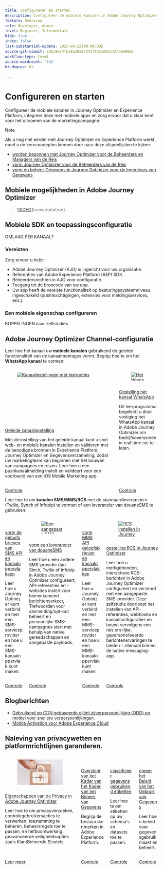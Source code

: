 ```yaml
---
title: Configureren en starten
description: Configureer de mobiele kanalen in Adobe Journey Optimizer (AJO) en Adobe Experience Platform (AEP), integreer met mobiele apps en zorg ervoor dat u klaar bent voor de uitvoering van de marketingcampagne.
feature: Overview
role: Developer, Admin
level: Beginner, Intermediate
hide: true
index: false
last-substantial-update: 2025-08-22T00:00:00Z
source-git-commit: e3bc8e24f6a8a59a84341f9d31d0e372fa6e99ab
workflow-type: tm+mt
source-wordcount: '741'
ht-degree: 0%

---
```



# Configureren en starten

Configureer de mobiele kanalen in Journey Optimizer en Experience Platform, integreer deze met mobiele apps en zorg ervoor dat u klaar bent voor het uitvoeren van de marketingcampagne.

>[!NOTE]
>
>Als u nog niet eerder met Journey Optimizer en Experience Platform werkt, moet u de kernconcepten kennen door naar deze afspeellijsten te kijken:
>
>* [ worden begonnen met Journey Optimizer voor de Beheerders en Managers van de Reis ](https://experienceleague.adobe.com/nl/playlists/journey-optimizer-getting-started-for-journey-administrators-and-managers)
>* [ vorm Journey Optimizer voor de Beheerders van de Reis ](https://experienceleague.adobe.com/nl/playlists/journey-optimizer-configure-journey-optimizer-for-administrators)
>* [ vorm en beheer Gegevens in Journey Optimizer voor de Ingenieurs van Gegevens ](https://experienceleague.adobe.com/nl/playlists/journey-optimizer-configure-and-manage-data-for-data-engineers)


## Mobiele mogelijkheden in Adobe Journey Optimizer

>[!VIDEO](https://video.tv.adobe.com/v/342103?quality=12&learn=on){transcript=true}

## Mobiele SDK en toepassingsconfiguratie

OMLAAG PER KANAAL?

### Vereisten

Zorg ervoor u hebt:

* Adobe Journey Optimizer (AJO) is ingericht voor uw organisatie.
* Referenties van Adobe Experience Platform (AEP) SDK.
* Beheerdersrechten in AJO voor configuratie.
* Toegang tot de broncode van uw app.
* Uw app heeft de vereiste functionaliteit op besturingssysteemniveau ingeschakeld (pushmachtigingen, extensies voor meldingsservices, enz.)

### Een mobiele eigenschap configureren

KOPPELINGEN naar zelfstudies


## Adobe Journey Optimizer Channel-configuratie

Leer hoe het kanaal uw **mobiele kanalen** gebruikend de geleide functionaliteit van de kanaalmontages vormt. Begrijp hoe te om het **WhatsApp kanaal** te vormen:

<!-- CARDS
* https://experienceleague.adobe.com/nl/docs/journey-optimizer-learn/tutorials/configuration/channel-configuration/web-and-mobile-channels/guided-channel-setup
* https://experienceleague.adobe.com/nl/docs/journey-optimizer-learn/tutorials/configuration/channel-configuration/whatsapp-channel/set-up-whatsapp-channel
-->
<!-- START CARDS HTML - DO NOT MODIFY BY HAND -->
<div class="columns">
    <div class="column is-half-tablet is-half-desktop is-one-third-widescreen" aria-label="Guided channel setup">
        <div class="card" style="height: 100%; display: flex; flex-direction: column; height: 100%;">
            <div class="card-image">
                <figure class="image x-is-16by9">
                    <a href="https://experienceleague.adobe.com/nl/docs/journey-optimizer-learn/tutorials/configuration/channel-configuration/web-and-mobile-channels/guided-channel-setup" title="Kanaalinstellingen met instructies" target="_blank" rel="referrer">
                        <img class="is-bordered-r-small" src="https://video.tv.adobe.com/v/3433053/?format=jpeg&nocache=1755888511558" alt="Kanaalinstellingen met instructies"
                             style="width: 100%; aspect-ratio: 16 / 9; object-fit: cover; overflow: hidden; display: block; margin: auto;">
                    </a>
                </figure>
            </div>
            <div class="card-content is-padded-small" style="display: flex; flex-direction: column; flex-grow: 1; justify-content: space-between;">
                <div class="top-card-content">
                    <p class="headline is-size-6 has-text-weight-bold">
                        <a href="https://experienceleague.adobe.com/nl/docs/journey-optimizer-learn/tutorials/configuration/channel-configuration/web-and-mobile-channels/guided-channel-setup" target="_blank" rel="referrer" title="Kanaalinstellingen met instructies"> Geleide kanaalopstelling </a>
                    </p>
                    <p class="is-size-6">Met de instelling van het geleide kanaal kunt u snel web- en mobiele kanalen instellen en valideren met de benodigde bronnen in Experience Platform, Journey Optimizer en Gegevensverzameling, zodat uw marketingteam kan beginnen met het bouwen van campagnes en reizen. Leer hoe u een pushkanaalmelding instelt en valideert voor een voorbeeld van een iOS Mobile Marketing-app.</p>
                </div>
                <a href="https://experienceleague.adobe.com/nl/docs/journey-optimizer-learn/tutorials/configuration/channel-configuration/web-and-mobile-channels/guided-channel-setup" target="_blank" rel="referrer" class="spectrum-Button spectrum-Button--outline spectrum-Button--primary spectrum-Button--sizeM" style="align-self: flex-start; margin-top: 1rem;">
                    <span class="spectrum-Button-label has-no-wrap has-text-weight-bold"> Controle </span>
                </a>
            </div>
        </div>
    </div>
    <div class="column is-half-tablet is-half-desktop is-one-third-widescreen" aria-label="Set up the WhatsApp channel">
        <div class="card" style="height: 100%; display: flex; flex-direction: column; height: 100%;">
            <div class="card-image">
                <figure class="image x-is-16by9">
                    <a href="https://experienceleague.adobe.com/nl/docs/journey-optimizer-learn/tutorials/configuration/channel-configuration/whatsapp-channel/set-up-whatsapp-channel" title="Het WhatsApp-kanaal instellen" target="_blank" rel="referrer">
                        <img class="is-bordered-r-small" src="https://video.tv.adobe.com/v/3470274/?format=jpeg&nocache=1755888511569&captions=dut" alt="Het WhatsApp-kanaal instellen"
                             style="width: 100%; aspect-ratio: 16 / 9; object-fit: cover; overflow: hidden; display: block; margin: auto;">
                    </a>
                </figure>
            </div>
            <div class="card-content is-padded-small" style="display: flex; flex-direction: column; flex-grow: 1; justify-content: space-between;">
                <div class="top-card-content">
                    <p class="headline is-size-6 has-text-weight-bold">
                        <a href="https://experienceleague.adobe.com/nl/docs/journey-optimizer-learn/tutorials/configuration/channel-configuration/whatsapp-channel/set-up-whatsapp-channel" target="_blank" rel="referrer" title="Het WhatsApp-kanaal instellen"> Opstelling het kanaal WhatsApp </a>
                    </p>
                    <p class="is-size-6">Dit leerprogramma begeleidt u door vestiging het WhatsApp kanaal in Adobe Journey Optimizer om bedrijfsoverseinen in real time toe te laten.</p>
                </div>
                <a href="https://experienceleague.adobe.com/nl/docs/journey-optimizer-learn/tutorials/configuration/channel-configuration/whatsapp-channel/set-up-whatsapp-channel" target="_blank" rel="referrer" class="spectrum-Button spectrum-Button--outline spectrum-Button--primary spectrum-Button--sizeM" style="align-self: flex-start; margin-top: 1rem;">
                    <span class="spectrum-Button-label has-no-wrap has-text-weight-bold"> Controle </span>
                </a>
            </div>
        </div>
    </div>
</div>
<!-- END CARDS HTML - DO NOT MODIFY BY HAND -->


Leer hoe te om **kanalen SMS/MMS/RCS** met de standaardleveranciers (Twilio, Synch of Infobip) te vormen of een leverancier van douaneSMS te gebruiken:

<!-- CARDS
* https://experienceleague.adobe.com/nl/docs/journey-optimizer-learn/tutorials/configuration/channel-configuration/sms-mms-channel/set-up-sms-channel
* https://experienceleague.adobe.com/nl/docs/journey-optimizer-learn/tutorials/configuration/channel-configuration/sms-mms-channel/configure-custom-sms-provider
* https://experienceleague.adobe.com/nl/docs/journey-optimizer-learn/tutorials/configuration/channel-configuration/sms-mms-channel/configure-mms-api-credentials-and-channel-surfaces
* https://experienceleague.adobe.com/nl/docs/journey-optimizer-learn/tutorials/configuration/channel-configuration/sms-mms-channel/set-up-rcs
-->
<!-- START CARDS HTML - DO NOT MODIFY BY HAND -->
<div class="columns">
    <div class="column is-half-tablet is-half-desktop is-one-third-widescreen" aria-label="Configure SMS API credentials and channel surfaces">
        <div class="card" style="height: 100%; display: flex; flex-direction: column; height: 100%;">
            <div class="card-image">
                <figure class="image x-is-16by9">
                    <a href="https://experienceleague.adobe.com/nl/docs/journey-optimizer-learn/tutorials/configuration/channel-configuration/sms-mms-channel/set-up-sms-channel" title="SMS API-referenties en kanaaloppervlakken configureren" target="_blank" rel="referrer">
                        <img class="is-bordered-r-small" src="https://video.tv.adobe.com/v/3413355?format=jpeg&nocache=1755888512031" alt="SMS API-referenties en kanaaloppervlakken configureren"
                             style="width: 100%; aspect-ratio: 16 / 9; object-fit: cover; overflow: hidden; display: block; margin: auto;">
                    </a>
                </figure>
            </div>
            <div class="card-content is-padded-small" style="display: flex; flex-direction: column; flex-grow: 1; justify-content: space-between;">
                <div class="top-card-content">
                    <p class="headline is-size-6 has-text-weight-bold">
                        <a href="https://experienceleague.adobe.com/nl/docs/journey-optimizer-learn/tutorials/configuration/channel-configuration/sms-mms-channel/set-up-sms-channel" target="_blank" rel="referrer" title="SMS API-referenties en kanaaloppervlakken configureren"> vorm de geloofsbrieven van SMS API en kanaaloppervlakken </a>
                    </p>
                    <p class="is-size-6">Leer hoe u Journey Optimizer kunt verbinden met een SMS-serviceprovider en hoe u een SMS-kanaaloppervlak kunt maken.</p>
                </div>
                <a href="https://experienceleague.adobe.com/nl/docs/journey-optimizer-learn/tutorials/configuration/channel-configuration/sms-mms-channel/set-up-sms-channel" target="_blank" rel="referrer" class="spectrum-Button spectrum-Button--outline spectrum-Button--primary spectrum-Button--sizeM" style="align-self: flex-start; margin-top: 1rem;">
                    <span class="spectrum-Button-label has-no-wrap has-text-weight-bold"> Controle </span>
                </a>
            </div>
        </div>
    </div>
    <div class="column is-half-tablet is-half-desktop is-one-third-widescreen" aria-label="Configure a custom SMS provider">
        <div class="card" style="height: 100%; display: flex; flex-direction: column; height: 100%;">
            <div class="card-image">
                <figure class="image x-is-16by9">
                    <a href="https://experienceleague.adobe.com/nl/docs/journey-optimizer-learn/tutorials/configuration/channel-configuration/sms-mms-channel/configure-custom-sms-provider" title="Een aangepaste SMS-provider configureren" target="_blank" rel="referrer">
                        <img class="is-bordered-r-small" src="https://video.tv.adobe.com/v/3431625/?format=jpeg&nocache=1755888512068" alt="Een aangepaste SMS-provider configureren"
                             style="width: 100%; aspect-ratio: 16 / 9; object-fit: cover; overflow: hidden; display: block; margin: auto;">
                    </a>
                </figure>
            </div>
            <div class="card-content is-padded-small" style="display: flex; flex-direction: column; flex-grow: 1; justify-content: space-between;">
                <div class="top-card-content">
                    <p class="headline is-size-6 has-text-weight-bold">
                        <a href="https://experienceleague.adobe.com/nl/docs/journey-optimizer-learn/tutorials/configuration/channel-configuration/sms-mms-channel/configure-custom-sms-provider" target="_blank" rel="referrer" title="Een aangepaste SMS-provider configureren"> vorm een leverancier van douaneSMS </a>
                    </p>
                    <p class="is-size-6">Leer hoe u een andere SMS-provider dan Sinch, Twilio of Infobip in Adobe Journey Optimizer configureert, API-referenties en -websites instelt voor binnenkomend berichtenverkeer, Trefwoorden voor aanmelding/opt-out beheert en persoonlijke SMS-campagnes start met behulp van native gereedschappen en aangepaste payloads.</p>
                </div>
                <a href="https://experienceleague.adobe.com/nl/docs/journey-optimizer-learn/tutorials/configuration/channel-configuration/sms-mms-channel/configure-custom-sms-provider" target="_blank" rel="referrer" class="spectrum-Button spectrum-Button--outline spectrum-Button--primary spectrum-Button--sizeM" style="align-self: flex-start; margin-top: 1rem;">
                    <span class="spectrum-Button-label has-no-wrap has-text-weight-bold"> Controle </span>
                </a>
            </div>
        </div>
    </div>
    <div class="column is-half-tablet is-half-desktop is-one-third-widescreen" aria-label="Configure MMS API credentials and channel surfaces">
        <div class="card" style="height: 100%; display: flex; flex-direction: column; height: 100%;">
            <div class="card-image">
                <figure class="image x-is-16by9">
                    <a href="https://experienceleague.adobe.com/nl/docs/journey-optimizer-learn/tutorials/configuration/channel-configuration/sms-mms-channel/configure-mms-api-credentials-and-channel-surfaces" title="MMS API-referenties en kanaaloppervlakken configureren" target="_blank" rel="referrer">
                        <img class="is-bordered-r-small" src="https://video.tv.adobe.com/v/3438052/?format=jpeg&nocache=1755888512061&captions=dut" alt="MMS API-referenties en kanaaloppervlakken configureren"
                             style="width: 100%; aspect-ratio: 16 / 9; object-fit: cover; overflow: hidden; display: block; margin: auto;">
                    </a>
                </figure>
            </div>
            <div class="card-content is-padded-small" style="display: flex; flex-direction: column; flex-grow: 1; justify-content: space-between;">
                <div class="top-card-content">
                    <p class="headline is-size-6 has-text-weight-bold">
                        <a href="https://experienceleague.adobe.com/nl/docs/journey-optimizer-learn/tutorials/configuration/channel-configuration/sms-mms-channel/configure-mms-api-credentials-and-channel-surfaces" target="_blank" rel="referrer" title="MMS API-referenties en kanaaloppervlakken configureren"> vorm MMS API geloofsbrieven en kanaaloppervlakken </a>
                    </p>
                    <p class="is-size-6">Leer hoe u Journey Optimizer kunt verbinden met een MMS-serviceprovider en hoe u een MMS-kanaaloppervlak kunt maken.</p>
                </div>
                <a href="https://experienceleague.adobe.com/nl/docs/journey-optimizer-learn/tutorials/configuration/channel-configuration/sms-mms-channel/configure-mms-api-credentials-and-channel-surfaces" target="_blank" rel="referrer" class="spectrum-Button spectrum-Button--outline spectrum-Button--primary spectrum-Button--sizeM" style="align-self: flex-start; margin-top: 1rem;">
                    <span class="spectrum-Button-label has-no-wrap has-text-weight-bold"> Controle </span>
                </a>
            </div>
        </div>
    </div>
    <div class="column is-half-tablet is-half-desktop is-one-third-widescreen" aria-label="Set up RCS in Journey Optimizer">
        <div class="card" style="height: 100%; display: flex; flex-direction: column; height: 100%;">
            <div class="card-image">
                <figure class="image x-is-16by9">
                    <a href="https://experienceleague.adobe.com/nl/docs/journey-optimizer-learn/tutorials/configuration/channel-configuration/sms-mms-channel/set-up-rcs" title="RCS instellen in Journey Optimizer" target="_blank" rel="referrer">
                        <img class="is-bordered-r-small" src="https://video.tv.adobe.com/v/3464761/?format=jpeg&nocache=1755888512073&captions=dut" alt="RCS instellen in Journey Optimizer"
                             style="width: 100%; aspect-ratio: 16 / 9; object-fit: cover; overflow: hidden; display: block; margin: auto;">
                    </a>
                </figure>
            </div>
            <div class="card-content is-padded-small" style="display: flex; flex-direction: column; flex-grow: 1; justify-content: space-between;">
                <div class="top-card-content">
                    <p class="headline is-size-6 has-text-weight-bold">
                        <a href="https://experienceleague.adobe.com/nl/docs/journey-optimizer-learn/tutorials/configuration/channel-configuration/sms-mms-channel/set-up-rcs" target="_blank" rel="referrer" title="RCS instellen in Journey Optimizer"> opstelling RCS in Journey Optimizer </a>
                    </p>
                    <p class="is-size-6">Leer hoe u merkgebonden, interactieve RCS-berichten in Adobe Journey Optimizer configureert en verzendt met een aangepaste SMS-provider. Deze zelfstudie doorloopt het instellen van API-referenties, webhooks en kanaalconfiguraties en bouwt vervolgens een reis om rijke, gepersonaliseerde berichtenervaringen te bieden - allemaal binnen de native messaging-app.</p>
                </div>
                <a href="https://experienceleague.adobe.com/nl/docs/journey-optimizer-learn/tutorials/configuration/channel-configuration/sms-mms-channel/set-up-rcs" target="_blank" rel="referrer" class="spectrum-Button spectrum-Button--outline spectrum-Button--primary spectrum-Button--sizeM" style="align-self: flex-start; margin-top: 1rem;">
                    <span class="spectrum-Button-label has-no-wrap has-text-weight-bold"> Controle </span>
                </a>
            </div>
        </div>
    </div>
</div>
<!-- END CARDS HTML - DO NOT MODIFY BY HAND -->

## Blogberichten

* [ Gebruikend op CDN gebaseerde cliënt zijverpersoonlijking (ODD) op mobiel voor snellere verpersoonlijkingen.](https://experienceleaguecommunities.adobe.com/t5/journey-optimizer-blogs/using-cdn-based-client-side-personalization-odd-on-mobile-for/ba-p/761626)
* [ Mobile Activation voor Adobe Experience Cloud ](https://experienceleaguecommunities.adobe.com/t5/adobe-target-blogs/mobile-activation-for-adobe-experience-cloud/ba-p/541595)

## Naleving van privacywetten en platformrichtlijnen garanderen.

<!-- CARDS
* https://experienceleague.adobe.com/nl/docs/journey-optimizer/using/privacy/privacy-landing-page{image=../mobile-learning-hub/assets/privacy.webp}{title = Privacy Features in Adobe Journey Optimizer}{description = Learn how to process privacy requests, audit user actions, manage consent, apply governance rules, and leverage advanced security options like Customer Managed Keys.}
* https://experienceleague.adobe.com/nl/docs/journey-optimizer-learn/tutorials/data-governance-and-privacy/data-governance-framework
* https://experienceleague.adobe.com/nl/docs/journey-optimizer-learn/tutorials/data-governance-and-privacy/classify-data-using-lables{cta = Watch}
* https://experienceleague.adobe.com/nl/docs/journey-optimizer-learn/tutorials/data-governance-and-privacy/create-data-usage-policies
-->
<!-- START CARDS HTML - DO NOT MODIFY BY HAND -->
<div class="columns">
    <div class="column is-half-tablet is-half-desktop is-one-third-widescreen" aria-label="Privacy Features in Adobe Journey Optimizer">
        <div class="card" style="height: 100%; display: flex; flex-direction: column; height: 100%;">
            <div class="card-image">
                <figure class="image x-is-16by9">
                    <a href="https://experienceleague.adobe.com/nl/docs/journey-optimizer/using/privacy/privacy-landing-page" title="Privacy-functies in Adobe Journey Optimizer" target="_blank" rel="referrer">
                        <img class="is-bordered-r-small" src="../mobile-learning-hub/assets/privacy.webp" alt="Privacy-functies in Adobe Journey Optimizer"
                             style="width: 100%; aspect-ratio: 16 / 9; object-fit: cover; overflow: hidden; display: block; margin: auto;">
                    </a>
                </figure>
            </div>
            <div class="card-content is-padded-small" style="display: flex; flex-direction: column; flex-grow: 1; justify-content: space-between;">
                <div class="top-card-content">
                    <p class="headline is-size-6 has-text-weight-bold">
                        <a href="https://experienceleague.adobe.com/nl/docs/journey-optimizer/using/privacy/privacy-landing-page" target="_blank" rel="referrer" title="Privacy-functies in Adobe Journey Optimizer"> Eigenschappen van de Privacy in Adobe Journey Optimizer </a>
                    </p>
                    <p class="is-size-6">Leer hoe te om privacyverzoeken, controlegebruikersacties te verwerken, toestemming te beheren, beheersregels toe te passen, en hefboomwerking geavanceerde veiligheidsopties zoals KlantBeheerde Sleutels.</p>
                </div>
                <a href="https://experienceleague.adobe.com/nl/docs/journey-optimizer/using/privacy/privacy-landing-page" target="_blank" rel="referrer" class="spectrum-Button spectrum-Button--outline spectrum-Button--primary spectrum-Button--sizeM" style="align-self: flex-start; margin-top: 1rem;">
                    <span class="spectrum-Button-label has-no-wrap has-text-weight-bold"> Leer meer </span>
                </a>
            </div>
        </div>
    </div>
    <div class="column is-half-tablet is-half-desktop is-one-third-widescreen" aria-label="Data Governance Framework Overview">
        <div class="card" style="height: 100%; display: flex; flex-direction: column; height: 100%;">
            <div class="card-image">
                <figure class="image x-is-16by9">
                    <a href="https://experienceleague.adobe.com/nl/docs/journey-optimizer-learn/tutorials/data-governance-and-privacy/data-governance-framework" title="Overzicht van het gegevensbeheerframework" target="_blank" rel="referrer">
                        <img class="is-bordered-r-small" src="https://video.tv.adobe.com/v/29708/?format=jpeg&nocache=1755888512557" alt="Overzicht van het gegevensbeheerframework"
                             style="width: 100%; aspect-ratio: 16 / 9; object-fit: cover; overflow: hidden; display: block; margin: auto;">
                    </a>
                </figure>
            </div>
            <div class="card-content is-padded-small" style="display: flex; flex-direction: column; flex-grow: 1; justify-content: space-between;">
                <div class="top-card-content">
                    <p class="headline is-size-6 has-text-weight-bold">
                        <a href="https://experienceleague.adobe.com/nl/docs/journey-optimizer-learn/tutorials/data-governance-and-privacy/data-governance-framework" target="_blank" rel="referrer" title="Overzicht van het gegevensbeheerframework"> Overzicht van het Kader van het Kader van het Beheer van Gegevens </a>
                    </p>
                    <p class="is-size-6">Begrijp de bestuurskenmerken in Adobe Experience Platform.</p>
                </div>
                <a href="https://experienceleague.adobe.com/nl/docs/journey-optimizer-learn/tutorials/data-governance-and-privacy/data-governance-framework" target="_blank" rel="referrer" class="spectrum-Button spectrum-Button--outline spectrum-Button--primary spectrum-Button--sizeM" style="align-self: flex-start; margin-top: 1rem;">
                    <span class="spectrum-Button-label has-no-wrap has-text-weight-bold"> Controle </span>
                </a>
            </div>
        </div>
    </div>
    <div class="column is-half-tablet is-half-desktop is-one-third-widescreen" aria-label="Classify data using labels">
        <div class="card" style="height: 100%; display: flex; flex-direction: column; height: 100%;">
            <div class="card-image">
                <figure class="image x-is-16by9">
                    <a href="https://experienceleague.adobe.com/nl/docs/journey-optimizer-learn/tutorials/data-governance-and-privacy/classify-data-using-lables" title="Gegevens classificeren met labels" target="_blank" rel="referrer">
                        <img class="is-bordered-r-small" src="https://video.tv.adobe.com/v/29709?format=jpeg&nocache=1755888512540" alt="Gegevens classificeren met labels"
                             style="width: 100%; aspect-ratio: 16 / 9; object-fit: cover; overflow: hidden; display: block; margin: auto;">
                    </a>
                </figure>
            </div>
            <div class="card-content is-padded-small" style="display: flex; flex-direction: column; flex-grow: 1; justify-content: space-between;">
                <div class="top-card-content">
                    <p class="headline is-size-6 has-text-weight-bold">
                        <a href="https://experienceleague.adobe.com/nl/docs/journey-optimizer-learn/tutorials/data-governance-and-privacy/classify-data-using-lables" target="_blank" rel="referrer" title="Gegevens classificeren met labels"> classificeer gegevens gebruikend etiketten </a>
                    </p>
                    <p class="is-size-6">Leer hoe te om etiketten op uw schema's en datasets toe te passen.</p>
                </div>
                <a href="https://experienceleague.adobe.com/nl/docs/journey-optimizer-learn/tutorials/data-governance-and-privacy/classify-data-using-lables" target="_blank" rel="referrer" class="spectrum-Button spectrum-Button--outline spectrum-Button--primary spectrum-Button--sizeM" style="align-self: flex-start; margin-top: 1rem;">
                    <span class="spectrum-Button-label has-no-wrap has-text-weight-bold"> Controle </span>
                </a>
            </div>
        </div>
    </div>
    <div class="column is-half-tablet is-half-desktop is-one-third-widescreen" aria-label="Create Data Usage Policies">
        <div class="card" style="height: 100%; display: flex; flex-direction: column; height: 100%;">
            <div class="card-image">
                <figure class="image x-is-16by9">
                    <a href="https://experienceleague.adobe.com/nl/docs/journey-optimizer-learn/tutorials/data-governance-and-privacy/create-data-usage-policies" title="Beleid voor gegevensgebruik maken" target="_blank" rel="referrer">
                        <img class="is-bordered-r-small" src="https://video.tv.adobe.com/v/32977/?format=jpeg&nocache=1755888512550" alt="Beleid voor gegevensgebruik maken"
                             style="width: 100%; aspect-ratio: 16 / 9; object-fit: cover; overflow: hidden; display: block; margin: auto;">
                    </a>
                </figure>
            </div>
            <div class="card-content is-padded-small" style="display: flex; flex-direction: column; flex-grow: 1; justify-content: space-between;">
                <div class="top-card-content">
                    <p class="headline is-size-6 has-text-weight-bold">
                        <a href="https://experienceleague.adobe.com/nl/docs/journey-optimizer-learn/tutorials/data-governance-and-privacy/create-data-usage-policies" target="_blank" rel="referrer" title="Beleid voor gegevensgebruik maken"> creeer het Beleid van het Gebruik van Gegevens </a>
                    </p>
                    <p class="is-size-6">Leer hoe u beleid voor gegevensgebruik maakt en beheert.</p>
                </div>
                <a href="https://experienceleague.adobe.com/nl/docs/journey-optimizer-learn/tutorials/data-governance-and-privacy/create-data-usage-policies" target="_blank" rel="referrer" class="spectrum-Button spectrum-Button--outline spectrum-Button--primary spectrum-Button--sizeM" style="align-self: flex-start; margin-top: 1rem;">
                    <span class="spectrum-Button-label has-no-wrap has-text-weight-bold"> Controle </span>
                </a>
            </div>
        </div>
    </div>
</div>
<!-- END CARDS HTML - DO NOT MODIFY BY HAND -->


